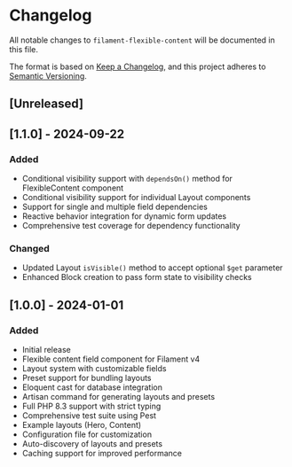 # Changelog

All notable changes to `filament-flexible-content` will be documented in this file.

The format is based on [Keep a Changelog](https://keepachangelog.com/en/1.0.0/),
and this project adheres to [Semantic Versioning](https://semver.org/spec/v2.0.0.html).

## [Unreleased]

## [1.1.0] - 2024-09-22

### Added
- Conditional visibility support with `dependsOn()` method for FlexibleContent component
- Conditional visibility support for individual Layout components
- Support for single and multiple field dependencies
- Reactive behavior integration for dynamic form updates
- Comprehensive test coverage for dependency functionality

### Changed
- Updated Layout `isVisible()` method to accept optional `$get` parameter
- Enhanced Block creation to pass form state to visibility checks

## [1.0.0] - 2024-01-01

### Added
- Initial release
- Flexible content field component for Filament v4
- Layout system with customizable fields
- Preset support for bundling layouts
- Eloquent cast for database integration
- Artisan command for generating layouts and presets
- Full PHP 8.3 support with strict typing
- Comprehensive test suite using Pest
- Example layouts (Hero, Content)
- Configuration file for customization
- Auto-discovery of layouts and presets
- Caching support for improved performance